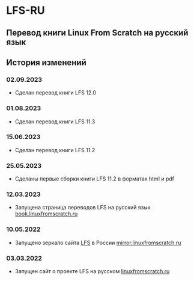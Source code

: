 # LFS-RU
## Перевод книги Linux From Scratch на русский язык 

## История изменений
### 02.09.2023
- Сделан перевод книги LFS 12.0

### 01.08.2023
- Сделан перевод книги LFS 11.3

### 15.06.2023
- Сделан перевод книги LFS 11.2

### 25.05.2023
- Сделаны первые сборки книги LFS 11.2 в форматах html и pdf

### 12.03.2023
- Запущена страница переводов LFS на русский язык [book.linuxfromscratch.ru](https://book.linuxfromscratch.ru)

### 10.05.2022
- Запущено зеркало сайта [LFS](http://www.linuxfromscratch.org) в России [mirror.linuxfromscratch.ru](https://mirror.linuxfromscratch.ru)

### 03.03.2022
- Запущен сайт о проекте LFS на русском [linuxfromscratch.ru](https://linuxfromscratch.ru)
